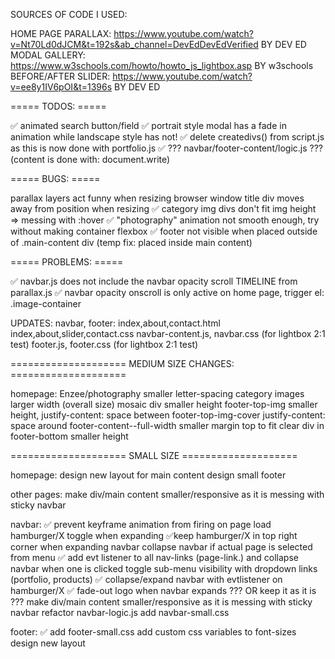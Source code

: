 SOURCES OF CODE I USED:

HOME PAGE PARALLAX: https://www.youtube.com/watch?v=Nt70Ld0dJCM&t=192s&ab_channel=DevEdDevEdVerified BY DEV ED
MODAL GALLERY: https://www.w3schools.com/howto/howto_js_lightbox.asp BY w3schools
BEFORE/AFTER SLIDER: https://www.youtube.com/watch?v=ee8y1IV6pOI&t=1396s BY DEV ED

===== TODOS: =====

✅ animated search button/field
✅ portrait style modal has a fade in animation while landscape style has not!
✅ delete createdivs() from script.js as this is now done with portfolio.js
✅ ??? navbar/footer-content/logic.js ??? (content is done with: document.write)

===== BUGS: =====

parallax layers act funny when resizing browser window
title div moves away from position when resizing
✅ category img divs don't fit img height => messing with :hover
✅ "photography" animation not smooth enough, try without making container flexbox
✅ footer not visible when placed outside of .main-content div (temp fix: placed inside main content)

===== PROBLEMS: =====

✅ navbar.js does not include the navbar opacity scroll TIMELINE from parallax.js
✅ navbar opacity onscroll is only active on home page, trigger el: .image-container

UPDATES:
navbar, footer:
index,about,contact.html
index,about,slider,contact.css
navbar-content.js, navbar.css (for lightbox 2:1 test)
footer.js, footer.css (for lightbox 2:1 test)

==================== MEDIUM SIZE CHANGES: ====================

homepage:
Enzee/photography smaller letter-spacing
category images larger width (overall size)
mosaic div smaller height
footer-top-img smaller height, justify-content: space between
footer-top-img-cover justify-content: space around
footer-content--full-width smaller margin top to fit clear div in
footer-bottom smaller height

==================== SMALL SIZE ====================

homepage:
design new layout for main content
design small footer

other pages:
make div/main content smaller/responsive as it is messing with sticky navbar

navbar:
✅ prevent keyframe animation from firing on page load
hamburger/X toggle when expanding
✅keep hamburger/X in top right corner when expanding navbar
collapse navbar if actual page is selected from menu
✅ add evt listener to all nav-links (page-link.) and collapse navbar when one is clicked
toggle sub-menu visibility with dropdown links (portfolio, products)
✅ collapse/expand navbar with evtlistener on hamburger/X
✅ fade-out logo when navbar expands ??? OR keep it as it is ???
make div/main content smaller/responsive as it is messing with sticky navbar
refactor navbar-logic.js
add navbar-small.css

footer:
✅ add footer-small.css
add custom css variables to font-sizes
design new layout
